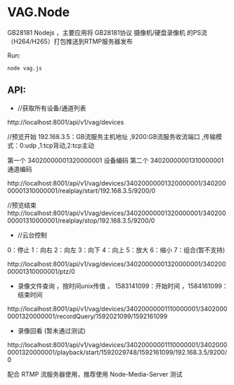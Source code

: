 # VAG.Node

GB28181 Nodejs ，主要应用将 GB28181协议 摄像机/硬盘录像机 的PS流（H264/H265）打包推送到RTMP服务器发布


Run:

```bash
node vag.js
```

## API:

+ //获取所有设备/通道列表

http://localhost:8001/api/v1/vag/devices

//预览开始 192.168.3.5：GB流服务主机地址 ,9200:GB流服务收流端口 ,传输模式：0:udp ,1:tcp背动,2:tcp主动

第一个 34020000001320000001 设备编码
第二个 34020000001310000001 通道编码

http://localhost:8001/api/v1/vag/devices/34020000001320000001/34020000001310000001/realplay/start/192.168.3.5/9200/0


//预览结束
http://localhost:8001/api/v1/vag/devices/34020000001320000001/34020000001310000001/realplay/stop/192.168.3.5/9200/0

+ //云台控制

0：停止
1：向右
2：向左
3：向下
4：向上
5：放大
6：缩小
7：组合(暂不支持)

http://localhost:8001/api/v1/vag/devices/34020000001320000001/34020000001310000001/ptz/0

+ 录像文件查询 ，按时间unix传值 ， 1583141099：开始时间 ，1584161099： 结束时间

http://localhost:8001/api/v1/vag/devices/34020000001110000001/34020000001320000001/recordQuery/1592021099/1592161099

+ 录像回看 (暂未通过测试)

http://localhost:8001/api/v1/vag/devices/34020000001110000001/34020000001320000001/playback/start/1592029748/1592161099/192.168.3.5/9200/0

配合 RTMP 流服务器使用，推荐使用 Node-Media-Server 测试
